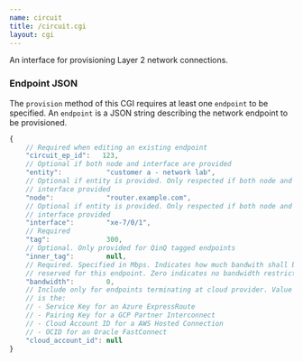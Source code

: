 ```yaml
---
name: circuit
title: /circuit.cgi
layout: cgi
---
```

An interface for provisioning Layer 2 network connections.

### Endpoint JSON

The `provision` method of this CGI requires at least one `endpoint` to be
specified. An `endpoint` is a JSON string describing the network endpoint to be
provisioned.

```js
{
    // Required when editing an existing endpoint
    "circuit_ep_id":   123,
    // Optional if both node and interface are provided
    "entity":           "customer a - network lab",
    // Optional if entity is provided. Only respected if both node and
    // interface provided
    "node":             "router.example.com",
    // Optional if entity is provided. Only respected if both node and
    // interface provided
    "interface":        "xe-7/0/1",
    // Required
    "tag":              300,
    // Optional. Only provided for QinQ tagged endpoints
    "inner_tag":        null,
    // Required. Specified in Mbps. Indicates how much bandwith shall be
    // reserved for this endpoint. Zero indicates no bandwidth restrictions
    "bandwidth":        0,
    // Include only for endpoints terminating at cloud provider. Value provided
    // is the:
    // - Service Key for an Azure ExpressRoute
    // - Pairing Key for a GCP Partner Interconnect
    // - Cloud Account ID for a AWS Hosted Connection
    // - OCID for an Oracle FastConnect
    "cloud_account_id": null
}
```
